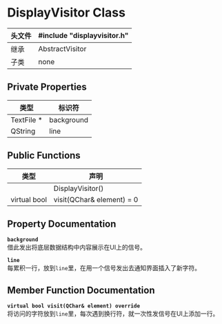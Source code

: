 # DisplayVisitor Class

| 头文件 | #include "displayvisitor.h" |
|-|-|
| 继承 | AbstractVisitor |
| 子类 | none |

## Private Properties
| 类型 | 标识符 |
|-|-|
TextFile *|background
QString|line

## Public Functions
| 类型 |声明|
|-|-|
|| DisplayVisitor()
virtual bool|visit(QChar& element) = 0

## Property Documentation
**`background`**  
借此发出将底层数据结构中内容展示在UI上的信号。  

**`line`**  
每累积一行，放到`line`里，在用一个信号发出去通知界面插入了新字符。  


## Member Function Documentation
**`virtual bool visit(QChar& element) override`**  
将访问的字符放到`line`里，每次遇到换行符，就一次性发信号在UI上添加一行。
